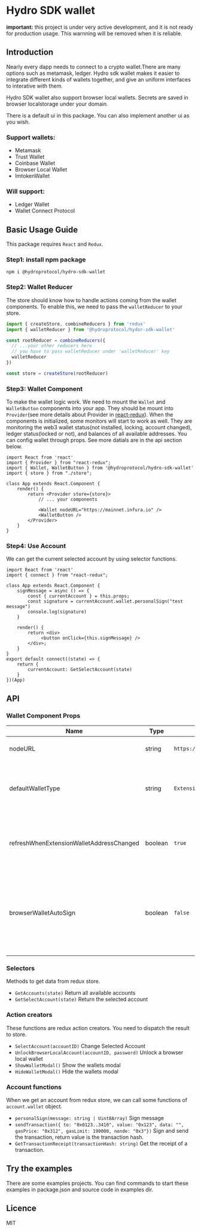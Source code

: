 # Hydro SDK wallet

**important:** this project is under very active development, and it is not ready for production usage. This warnning will be removed when it is reliable. 

## Introduction

Nearly every dapp needs to connect to a crypto wallet.There are many options such as metamask, ledger. Hydro sdk wallet makes it easier to integrate different kinds of wallets together, and give an uniform interfaces to interative with them.

Hydro SDK wallet also support browser local wallets. Secrets are saved in browser localstorage under your domain.

There is a default ui in this package. You can also implement another ui as you wish.

### Support wallets:

- Metamask
- Trust Wallet
- Coinbase Wallet
- Browser Local Wallet
- ImtokenWallet

### Will support:

- Ledger Wallet
- Wallet Connect Protocol

## Basic Usage Guide

This package requires `React` and `Redux`.

### Step1: install npm package

`npm i @hydroprotocol/hydro-sdk-wallet`

### Step2: Wallet Reducer

The store should know how to handle actions coming from the wallet components. To enable this, we need to pass the `walletReducer` to your store. 

```javascript
import { createStore, combineReducers } from 'redux'
import { walletReducer } from '@hydroprotocol/hydor-sdk-wallet'

const rootReducer = combineReducers({
  // ...your other reducers here
  // you have to pass walletReducer under 'walletReducer' key
  walletReducer
})

const store = createStore(rootReducer)

```

### Step3: Wallet Component

To make the wallet logic work. We need to mount the `Wallet` and `WalletButton` components into your app. They should be mount into `Provider`(see more details about Provider in [react-redux](https://github.com/reduxjs/react-redux)). When the components is initialized, some monitors will start to work as well. They are monitoring the web3 wallet status(not installed, locking, account changed), ledger status(locked or not), and balances of all available addresses. You can config wallet through props. See more datials are in the api section below. 

```
import React from 'react'
import { Provider } from "react-redux";
import { Wallet, WalletButton } from '@hydroprotocol/hydro-sdk-wallet'
import { store } from "./store";

class App extends React.Component {
	render() {
		return <Provider store={store}>
			// ... your components
			
			<Wallet nodeURL="https://mainnet.infura.io" />
			<WalletButton />
		</Provider>
	}
}
```

### Step4: Use Account

We can get the current selected account by using selector functions.

```
import React from 'react'
import { connect } from "react-redux";

class App extends React.Component {
    signMessage = async () => {
        const { currentAccount } = this.props;
        const signature = currentAccount.wallet.personalSign("test message")
        console.log(signature)
    }
    
    render() {
        return <div>
	         <button onClick={this.signMessage} />
        </div>;
	}
}
export default connect((state) => {
	return {
		currentAccount: GetSelectAccount(state)
	}
})(App)
```


## API

### Wallet Component Props

| Name | Type | Default | Desc |
|------|----------|---------|------|
|nodeURL| string | `https://mainnet.ddex.io` | Ethereum JSON RPC Endpoint |
|defaultWalletType| string | `Extension` | default selected wallet type. Options are `Extension`, `Local`, `Ledger`, `WalletConnect`. |
|refreshWhenExtensionWalletAddressChanged| boolean | `true` | Reload the app when the address loaded from extension wallet is changed.|
|browserWalletAutoSign|boolean |`false`|Local wallet only. When asking for a signature for a tx or a message, whether popup a dialog to confirm or not.|


### Selectors

Methods to get data from redux store.

- `GetAccounts(state)` Return all available accounts
- `GetSelectAccount(state)` Return the selected account

### Action creators

These functions are redux action creators. You need to dispatch the result to store.

- `SelectAccount(accountID)` Change Selected Account
- `UnlockBrowserLocalAccount(accountID, password)` Unlock a browser local wallet
- `ShowWalletModal()` Show the wallets modal
- `HideWalletModal()` Hide the wallets modal

### Account functions

When we get an account from redux store, we can call some functions of `account.wallet` object.

- `personalSign(message: string | Uint8Array)` Sign message 
- `sendTransaction({ to: "0x0123..3410", value: "0x123", data: "", gasPrice: "0x312", gasLimit: 190000, nonde: "0x3"})` Sign and send the transaction, return value is the transaction hash.
- `GetTransactionReceipt(transactionHash: string)` Get the receipt of a transaction.

## Try the examples

There are some examples projects. You can find commands to start these examples in package.json and source code in examples dir.

## Licence

MIT
